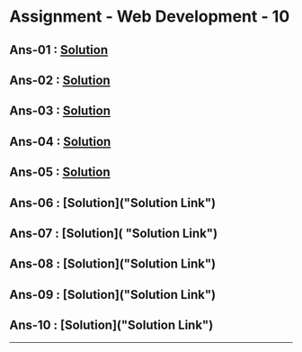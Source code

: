# Assignment - Web Development - 10

## Ans-01 : [Solution](https://github.com/MadhavSahi/FullStack-JavaScript-2022-23/blob/main/PlacementProgramAssignment_MadhavSahi/WebDev-10/Ans-01.md "Solution Link")

## Ans-02 : [Solution](https://github.com/MadhavSahi/FullStack-JavaScript-2022-23/blob/main/PlacementProgramAssignment_MadhavSahi/WebDev-10/Ans-02.md "Solution Link")

## Ans-03 : [Solution](https://github.com/MadhavSahi/FullStack-JavaScript-2022-23/blob/main/PlacementProgramAssignment_MadhavSahi/WebDev-10/Ans-03.md "Solution Link")

## Ans-04 : [Solution](https://github.com/MadhavSahi/FullStack-JavaScript-2022-23/blob/main/PlacementProgramAssignment_MadhavSahi/WebDev-10/Ans-04.md "Solution Link")

## Ans-05 : [Solution](https://github.com/MadhavSahi/FullStack-JavaScript-2022-23/blob/main/PlacementProgramAssignment_MadhavSahi/WebDev-10/Ans-05.md "Solution Link")

## Ans-06 : [Solution]("Solution Link")

## Ans-07 : [Solution]( "Solution Link")

## Ans-08 : [Solution]("Solution Link")

## Ans-09 : [Solution]("Solution Link")

## Ans-10 : [Solution]("Solution Link")

<hr>
